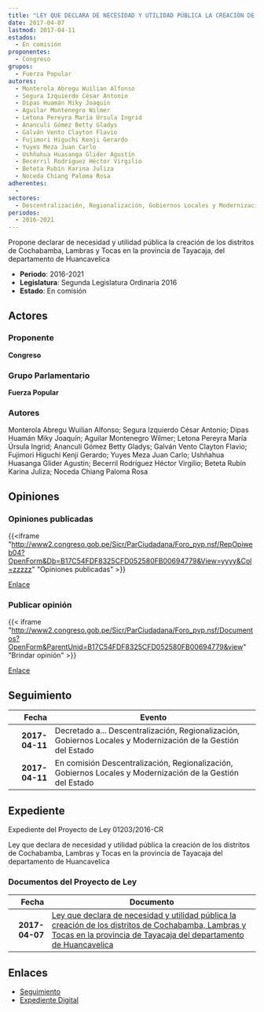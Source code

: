 ```yaml
---
title: "LEY QUE DECLARA DE NECESIDAD Y UTILIDAD PÚBLICA LA CREACIÓN DE LOS DISTRITOS DE COCHABAMBA, LAMBRAS Y TOCAS EN LA PROVINCIA DE TAYACAJA DEL DEPARTAMENTO DE HUANCAVELICA"
date: 2017-04-07
lastmod: 2017-04-11
estados: 
  - En comisión
proponentes: 
  - Congreso
grupos: 
  - Fuerza Popular
autores: 
  - Monterola Abregu Wuilian Alfonso
  - Segura Izquierdo César Antonio
  - Dipas Huamán Miky Joaquín
  - Aguilar Montenegro Wilmer
  - Letona Pereyra María Úrsula Ingrid
  - Ananculi Gómez Betty Gladys
  - Galván Vento Clayton Flavio
  - Fujimori Higuchi Kenji Gerardo
  - Yuyes Meza Juan Carlo
  - Ushñahua Huasanga Glider Agustín
  - Becerril Rodríguez Héctor Virgilio
  - Beteta Rubín Karina Juliza
  - Noceda Chiang Paloma Rosa
adherentes: 
  - 
sectores: 
  - Descentralización, Regionalización, Gobiernos Locales y Modernización de la Gestión del Estado
periodos: 
  - 2016-2021
---
```


Propone declarar de necesidad y utilidad pública la creación de los distritos de Cochabamba, Lambras y Tocas en la provincia de Tayacaja, del departamento de Huancavelica

- **Periodo**: 2016-2021
- **Legislatura**: Segunda Legislatura Ordinaria 2016
- **Estado**: En comisión

## Actores

### Proponente

**Congreso**

### Grupo Parlamentario

**Fuerza Popular**

### Autores

Monterola Abregu Wuilian Alfonso; Segura Izquierdo César Antonio; Dipas Huamán Miky Joaquín; Aguilar Montenegro Wilmer; Letona Pereyra María Úrsula Ingrid; Ananculi Gómez Betty Gladys; Galván Vento Clayton Flavio; Fujimori Higuchi Kenji Gerardo; Yuyes Meza Juan Carlo; Ushñahua Huasanga Glider Agustín; Becerril Rodríguez Héctor Virgilio; Beteta Rubín Karina Juliza; Noceda Chiang Paloma Rosa


## Opiniones

### Opiniones publicadas

{{<iframe "http://www2.congreso.gob.pe/Sicr/ParCiudadana/Foro_pvp.nsf/RepOpiweb04?OpenForm&Db=B17C54FDF8325CFD052580FB00694779&View=yyyy&Col=zzzzz" "Opiniones publicadas" >}}

[Enlace](http://www2.congreso.gob.pe/Sicr/ParCiudadana/Foro_pvp.nsf/RepOpiweb04?OpenForm&Db=B17C54FDF8325CFD052580FB00694779&View=yyyy&Col=zzzzz)
### Publicar opinión

{{< iframe "http://www2.congreso.gob.pe/Sicr/ParCiudadana/Foro_pvp.nsf/Documentos?OpenForm&ParentUnid=B17C54FDF8325CFD052580FB00694779&view" "Brindar opinión" >}}

[Enlace](http://www2.congreso.gob.pe/Sicr/ParCiudadana/Foro_pvp.nsf/Documentos?OpenForm&ParentUnid=B17C54FDF8325CFD052580FB00694779&view)

## Seguimiento

| Fecha | Evento |
|------:|--------|
| **2017-04-11** | Decretado a... Descentralización, Regionalización, Gobiernos Locales y Modernización de la Gestión del Estado|
| **2017-04-11** | En comisión Descentralización, Regionalización, Gobiernos Locales y Modernización de la Gestión del Estado|


## Expediente

Expediente del Proyecto de Ley 01203/2016-CR

Ley que declara de necesidad y utilidad pública la creación de los distritos de Cochabamba, Lambras y Tocas en la provincia de Tayacaja del departamento de Huancavelica


### Documentos del Proyecto de Ley

| Fecha | Documento |
|------:|--------|
| **2017-04-07** | [Ley que declara de necesidad y utilidad pública la creación de los distritos de Cochabamba, Lambras y Tocas en la provincia de Tayacaja del departamento de Huancavelica](http://www.leyes.congreso.gob.pe/Documentos/2016_2021/Proyectos_de_Ley_y_de_Resoluciones_Legislativas/PL0120320170407.pdf) |

## Enlaces 

- [Seguimiento](http://www2.congreso.gob.pehttp://www2.congreso.gob.pe/Sicr/TraDocEstProc/CLProLey2016.nsf/f7fff46988ca05b1052578e100829cc7/b3eaf5b206e9f5d8052580fb005d4721?OpenDocument)
- [Expediente Digital](http://www2.congreso.gob.pehttp://www2.congreso.gob.pe/Sicr/TraDocEstProc/CLProLey2016.nsf/f7fff46988ca05b1052578e100829cc7/b3eaf5b206e9f5d8052580fb005d4721?OpenDocument&Click=05257FB7005EB655.eb71d0cf91d8294e05256cdf006b5706/$Body/0.1C6C)
